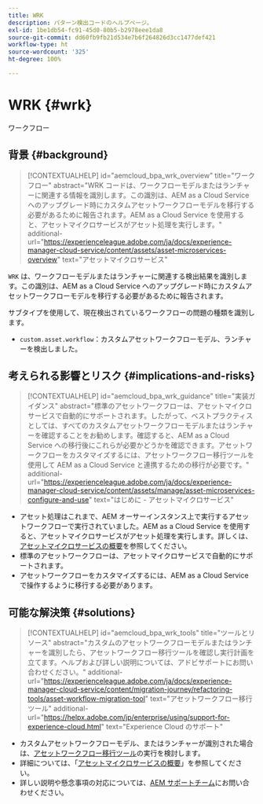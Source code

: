 ```yaml
---
title: WRK
description: パターン検出コードのヘルプページ。
exl-id: 1be1db54-fc91-45d0-80b5-b2978eee1da8
source-git-commit: dd60fb9fb21d534e7b6f264826d3cc1477def421
workflow-type: ht
source-wordcount: '325'
ht-degree: 100%

---
```


# WRK {#wrk}

ワークフロー

## 背景 {#background}

>[!CONTEXTUALHELP]
>id="aemcloud_bpa_wrk_overview"
>title="ワークフロー"
>abstract="WRK コードは、ワークフローモデルまたはランチャーに関連する情報を識別します。この識別は、AEM as a Cloud Service へのアップグレード時にカスタムアセットワークフローモデルを移行する必要があるために報告されます。AEM as a Cloud Service を使用すると、アセットマイクロサービスがアセット処理を実行します。"
>additional-url="https://experienceleague.adobe.com/ja/docs/experience-manager-cloud-service/content/assets/asset-microservices-overview" text="アセットマイクロサービス"

`WRK` は、ワークフローモデルまたはランチャーに関連する検出結果を識別します。この識別は、AEM as a Cloud Service へのアップグレード時にカスタムアセットワークフローモデルを移行する必要があるために報告されます。

サブタイプを使用して、現在検出されているワークフローの問題の種類を識別します。

* `custom.asset.workflow`：カスタムアセットワークフローモデル、ランチャーを検出しました。

## 考えられる影響とリスク {#implications-and-risks}

>[!CONTEXTUALHELP]
>id="aemcloud_bpa_wrk_guidance"
>title="実装ガイダンス"
>abstract="標準のアセットワークフローは、アセットマイクロサービスで自動的にサポートされます。したがって、ベストプラクティスとしては、すべてのカスタムアセットワークフローモデルまたはランチャーを確認することをお勧めします。確認すると、AEM as a Cloud Service への移行後にこれらが必要かどうかを確認できます。アセットワークフローをカスタマイズするには、アセットワークフロー移行ツールを使用して AEM as a Cloud Service と連携するための移行が必要です。"
>additional-url="https://experienceleague.adobe.com/ja/docs/experience-manager-cloud-service/content/assets/manage/asset-microservices-configure-and-use" text="はじめに - アセットマイクロサービス"

* アセット処理はこれまで、AEM オーサーインスタンス上で実行するアセットワークフローで実行されていました。AEM as a Cloud Service を使用すると、アセットマイクロサービスがアセット処理を実行します。詳しくは、[アセットマイクロサービスの概要](https://experienceleague.adobe.com/ja/docs/experience-manager-cloud-service/content/assets/asset-microservices-overview)を参照してください。
* 標準のアセットワークフローは、アセットマイクロサービスで自動的にサポートされます。
* アセットワークフローをカスタマイズするには、AEM as a Cloud Service で操作するように移行する必要があります。

## 可能な解決策 {#solutions}

>[!CONTEXTUALHELP]
>id="aemcloud_bpa_wrk_tools"
>title="ツールとリソース"
>abstract="カスタムのアセットワークフローモデルまたはランチャーを識別したら、アセットワークフロー移行ツールを確認し実行計画を立てます。ヘルプおよび詳しい説明については、アドビサポートにお問い合わせください。"
>additional-url="https://experienceleague.adobe.com/ja/docs/experience-manager-cloud-service/content/migration-journey/refactoring-tools/asset-workflow-migration-tool" text="アセットワークフロー移行ツール"
>additional-url="https://helpx.adobe.com/jp/enterprise/using/support-for-experience-cloud.html" text="Experience Cloud のサポート"

* カスタムアセットワークフローモデル、またはランチャーが識別された場合は、[アセットワークフロー移行ツール](https://experienceleague.adobe.com/ja/docs/experience-manager-cloud-service/content/migration-journey/refactoring-tools/asset-workflow-migration-tool)の実行を検討します。
* 詳細については、「[アセットマイクロサービスの概要](https://experienceleague.adobe.com/ja/docs/experience-manager-cloud-service/content/assets/manage/asset-microservices-configure-and-use)」を参照してください。
* 詳しい説明や懸念事項の対応については、[AEM サポートチーム](https://helpx.adobe.com/jp/enterprise/using/support-for-experience-cloud.html)にお問い合わせください。
